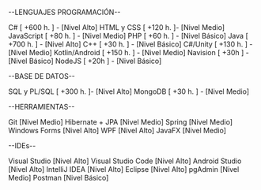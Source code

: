 --LENGUAJES PROGRAMACIÓN--

C# [ +600 h. ] - [Nivel Alto]
HTML y CSS [ +120 h. ]- [Nivel Medio]
JavaScript [ +80 h. ] - [Nivel Medio]
PHP [ +60 h. ] - [Nivel Básico]
Java [ +700 h. ] - [Nivel Alto]
C++ [ +30 h. ] - [Nivel Básico]
C#/Unity [ +130 h. ] - [Nivel Medio]
Kotlin/Android [ +150 h. ] - [Nivel Medio]
Navision [ +30h ] - [Nivel Básico]
NodeJS [ +20h ] - [Nivel Básico]


--BASE DE DATOS--

SQL y PL/SQL [ +300 h. ]- [Nivel Alto]
MongoDB [ +30 h. ] - [Nivel Medio]


--HERRAMIENTAS--

Git [Nivel Medio]
Hibernate + JPA [Nivel Medio]
Spring [Nivel Medio]
Windows Forms [Nivel Alto]
WPF [Nivel Alto]
JavaFX [Nivel Medio]


--IDEs--

Visual Studio [Nivel Alto]
Visual Studio Code [Nivel Alto]
Android Studio [Nivel Alto]
IntelliJ IDEA [Nivel Alto]
Eclipse [Nivel Alto]
pgAdmin [Nivel Medio]
Postman [Nivel Básico]
